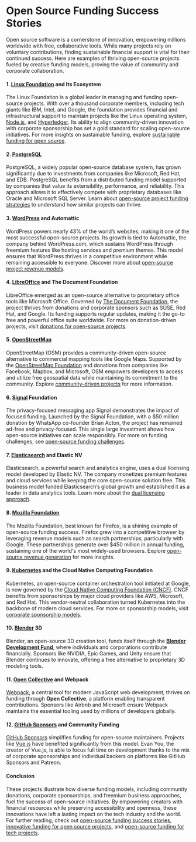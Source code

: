 # Open Source Funding Success Stories

Open source software is a cornerstone of innovation, empowering millions worldwide with free, collaborative tools. While many projects rely on voluntary contributions, finding sustainable financial support is vital for their continued success. Here are examples of thriving open-source projects fueled by creative funding models, proving the value of community and corporate collaboration.

#### **1. [Linux Foundation](https://www.linuxfoundation.org) and Its Ecosystem**

The Linux Foundation is a global leader in managing and funding open-source projects. With over a thousand corporate members, including tech giants like IBM, Intel, and Google, the foundation provides financial and infrastructural support to maintain projects like the Linux operating system, [Node.js](https://nodejs.org), and [Hyperledger](https://www.hyperledger.org). Its ability to align community-driven innovation with corporate sponsorship has set a gold standard for scaling open-source initiatives. For more insights on sustainable funding, explore [sustainable funding for open source](https://www.license-token.com/wiki/sustainable-funding-for-open-source).

#### **2. [PostgreSQL](https://www.postgresql.org)**

PostgreSQL, a widely popular open-source database system, has grown significantly due to investments from companies like Microsoft, Red Hat, and EDB. PostgreSQL benefits from a distributed funding model supported by companies that value its extensibility, performance, and reliability. This approach allows it to effectively compete with proprietary databases like Oracle and Microsoft SQL Server. Learn about [open-source project funding strategies](https://www.license-token.com/wiki/open-source-project-funding-strategies) to understand how similar projects can thrive.

#### **3. [WordPress](https://wordpress.org) and Automattic**

WordPress powers nearly 43% of the world’s websites, making it one of the most successful open-source projects. Its growth is tied to Automattic, the company behind WordPress.com, which sustains WordPress through freemium features like hosting services and premium themes. This model ensures that WordPress thrives in a competitive environment while remaining accessible to everyone. Discover more about [open-source project revenue models](https://www.license-token.com/wiki/open-source-project-revenue-models).

#### **4. [LibreOffice](https://www.libreoffice.org) and The Document Foundation**

LibreOffice emerged as an open-source alternative to proprietary office tools like Microsoft Office. Governed by [The Document Foundation](https://www.documentfoundation.org), the project thrives from donations and corporate sponsors such as SUSE, Red Hat, and Google. Its funding supports regular updates, making it the go-to free and powerful office suite worldwide. For more on donation-driven projects, visit [donations for open-source projects](https://www.license-token.com/wiki/donations-for-open-source-projects).

#### **5. [OpenStreetMap](https://www.openstreetmap.org)**

OpenStreetMap (OSM) provides a community-driven open-source alternative to commercial mapping tools like Google Maps. Supported by the [OpenStreetMap Foundation](https://wiki.osmfoundation.org/wiki/Main_Page) and donations from companies like Facebook, Mapbox, and Microsoft, OSM empowers developers to access and utilize free geospatial data while maintaining its commitment to the community. Explore [community-driven projects](https://www.license-token.com/wiki/community-driven-projects) for more information.

#### **6. [Signal](https://signal.org) Foundation**

The privacy-focused messaging app Signal demonstrates the impact of focused funding. Launched by the Signal Foundation, with a $50 million donation by WhatsApp co-founder Brian Acton, the project has remained ad-free and privacy-focused. This single large investment shows how open-source initiatives can scale responsibly. For more on funding challenges, see [open-source funding challenges](https://www.license-token.com/wiki/open-source-funding-challenges).

#### **7. [Elasticsearch](https://www.elastic.co) and Elastic NV**

Elasticsearch, a powerful search and analytics engine, uses a dual licensing model developed by Elastic NV. The company monetizes premium features and cloud services while keeping the core open-source solution free. This business model funded Elasticsearch’s global growth and established it as a leader in data analytics tools. Learn more about the [dual licensing approach](https://www.license-token.com/wiki/dual-licensing-approach).

#### **8. [Mozilla Foundation](https://foundation.mozilla.org)**

The Mozilla Foundation, best known for Firefox, is a shining example of open-source funding success. Firefox grew into a competitive browser by leveraging revenue models such as search partnerships, particularly with Google. These partnerships generate over $450 million in annual funding, sustaining one of the world's most widely-used browsers. Explore [open-source revenue generation](https://www.license-token.com/wiki/open-source-revenue-generation) for more insights.

#### **9. [Kubernetes](https://kubernetes.io) and the Cloud Native Computing Foundation**

Kubernetes, an open-source container orchestration tool initiated at Google, is now governed by the [Cloud Native Computing Foundation (CNCF)](https://cncf.io). CNCF benefits from sponsorships by major cloud providers like AWS, Microsoft, and Red Hat. This vendor-neutral collaboration turned Kubernetes into the backbone of modern cloud services. For more on sponsorship models, visit [corporate sponsorship models](https://www.license-token.com/wiki/corporate-sponsorship-models).

#### **10. [Blender](https://www.blender.org) 3D**

Blender, an open-source 3D creation tool, funds itself through the **[Blender Development Fund](https://fund.blender.org)**, where individuals and corporations contribute financially. Sponsors like NVIDIA, Epic Games, and Unity ensure that Blender continues to innovate, offering a free alternative to proprietary 3D modeling tools.

#### **11. [Open Collective](https://opencollective.com) and Webpack**

[Webpack](https://webpack.js.org), a central tool for modern JavaScript web development, thrives on funding through **Open Collective**, a platform enabling transparent contributions. Sponsors like Airbnb and Microsoft ensure Webpack maintains the essential tooling used by millions of developers globally.

#### **12. [GitHub Sponsors](https://github.com/sponsors) and Community Funding**

[GitHub Sponsors](https://github.com/sponsors) simplifies funding for open-source maintainers. Projects like [Vue.js](https://vuejs.org) have benefited significantly from this model. Evan You, the creator of Vue.js, is able to focus full time on development thanks to the mix of corporate sponsorships and individual backers on platforms like GitHub Sponsors and Patreon.

#### **Conclusion**

These projects illustrate how diverse funding models, including community donations, corporate sponsorships, and freemium business approaches, fuel the success of open-source initiatives. By empowering creators with financial resources while preserving accessibility and openness, these innovations have left a lasting impact on the tech industry and the world. For further reading, check out [open-source funding success stories](https://www.license-token.com/wiki/open-source-funding-success-stories), [innovative funding for open source projects](https://www.license-token.com/wiki/innovative-funding-for-open-source-projects), and [open-source funding for tech projects](https://www.license-token.com/wiki/open-source-funding-for-tech-projects).